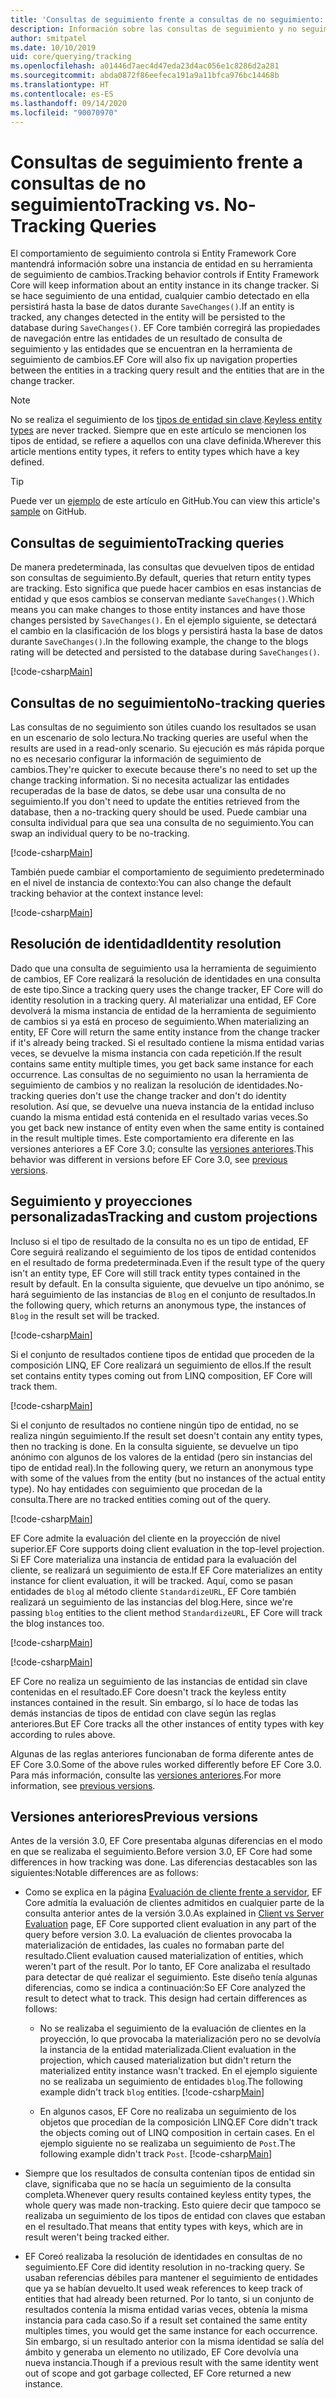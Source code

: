 ```yaml
---
title: 'Consultas de seguimiento frente a consultas de no seguimiento: EF Core'
description: Información sobre las consultas de seguimiento y no seguimiento en Entity Framework Core
author: smitpatel
ms.date: 10/10/2019
uid: core/querying/tracking
ms.openlocfilehash: a01446d7aec4d47eda23d4ac056e1c8286d2a281
ms.sourcegitcommit: abda0872f86eefeca191a9a11bfca976bc14468b
ms.translationtype: HT
ms.contentlocale: es-ES
ms.lasthandoff: 09/14/2020
ms.locfileid: "90070970"
---
```

# <a name="tracking-vs-no-tracking-queries"></a><span data-ttu-id="56867-103">Consultas de seguimiento frente a consultas de no seguimiento</span><span class="sxs-lookup"><span data-stu-id="56867-103">Tracking vs. No-Tracking Queries</span></span>

<span data-ttu-id="56867-104">El comportamiento de seguimiento controla si Entity Framework Core mantendrá información sobre una instancia de entidad en su herramienta de seguimiento de cambios.</span><span class="sxs-lookup"><span data-stu-id="56867-104">Tracking behavior controls if Entity Framework Core will keep information about an entity instance in its change tracker.</span></span> <span data-ttu-id="56867-105">Si se hace seguimiento de una entidad, cualquier cambio detectado en ella persistirá hasta la base de datos durante `SaveChanges()`.</span><span class="sxs-lookup"><span data-stu-id="56867-105">If an entity is tracked, any changes detected in the entity will be persisted to the database during `SaveChanges()`.</span></span> <span data-ttu-id="56867-106">EF Core también corregirá las propiedades de navegación entre las entidades de un resultado de consulta de seguimiento y las entidades que se encuentran en la herramienta de seguimiento de cambios.</span><span class="sxs-lookup"><span data-stu-id="56867-106">EF Core will also fix up navigation properties between the entities in a tracking query result and the entities that are in the change tracker.</span></span>

> [!NOTE]
> <span data-ttu-id="56867-107">No se realiza el seguimiento de los [tipos de entidad sin clave](xref:core/modeling/keyless-entity-types).</span><span class="sxs-lookup"><span data-stu-id="56867-107">[Keyless entity types](xref:core/modeling/keyless-entity-types) are never tracked.</span></span> <span data-ttu-id="56867-108">Siempre que en este artículo se mencionen los tipos de entidad, se refiere a aquellos con una clave definida.</span><span class="sxs-lookup"><span data-stu-id="56867-108">Wherever this article mentions entity types, it refers to entity types which have a key defined.</span></span>

> [!TIP]  
> <span data-ttu-id="56867-109">Puede ver un [ejemplo](https://github.com/dotnet/EntityFramework.Docs/tree/master/samples/core/Querying) de este artículo en GitHub.</span><span class="sxs-lookup"><span data-stu-id="56867-109">You can view this article's [sample](https://github.com/dotnet/EntityFramework.Docs/tree/master/samples/core/Querying) on GitHub.</span></span>

## <a name="tracking-queries"></a><span data-ttu-id="56867-110">Consultas de seguimiento</span><span class="sxs-lookup"><span data-stu-id="56867-110">Tracking queries</span></span>

<span data-ttu-id="56867-111">De manera predeterminada, las consultas que devuelven tipos de entidad son consultas de seguimiento.</span><span class="sxs-lookup"><span data-stu-id="56867-111">By default, queries that return entity types are tracking.</span></span> <span data-ttu-id="56867-112">Esto significa que puede hacer cambios en esas instancias de entidad y que esos cambios se conservan mediante `SaveChanges()`.</span><span class="sxs-lookup"><span data-stu-id="56867-112">Which means you can make changes to those entity instances and have those changes persisted by `SaveChanges()`.</span></span> <span data-ttu-id="56867-113">En el ejemplo siguiente, se detectará el cambio en la clasificación de los blogs y persistirá hasta la base de datos durante `SaveChanges()`.</span><span class="sxs-lookup"><span data-stu-id="56867-113">In the following example, the change to the blogs rating will be detected and persisted to the database during `SaveChanges()`.</span></span>

[!code-csharp[Main](../../../samples/core/Querying/Tracking/Sample.cs#Tracking)]

## <a name="no-tracking-queries"></a><span data-ttu-id="56867-114">Consultas de no seguimiento</span><span class="sxs-lookup"><span data-stu-id="56867-114">No-tracking queries</span></span>

<span data-ttu-id="56867-115">Las consultas de no seguimiento son útiles cuando los resultados se usan en un escenario de solo lectura.</span><span class="sxs-lookup"><span data-stu-id="56867-115">No tracking queries are useful when the results are used in a read-only scenario.</span></span> <span data-ttu-id="56867-116">Su ejecución es más rápida porque no es necesario configurar la información de seguimiento de cambios.</span><span class="sxs-lookup"><span data-stu-id="56867-116">They're quicker to execute because there's no need to set up the change tracking information.</span></span> <span data-ttu-id="56867-117">Si no necesita actualizar las entidades recuperadas de la base de datos, se debe usar una consulta de no seguimiento.</span><span class="sxs-lookup"><span data-stu-id="56867-117">If you don't need to update the entities retrieved from the database, then a no-tracking query should be used.</span></span> <span data-ttu-id="56867-118">Puede cambiar una consulta individual para que sea una consulta de no seguimiento.</span><span class="sxs-lookup"><span data-stu-id="56867-118">You can swap an individual query to be no-tracking.</span></span>

[!code-csharp[Main](../../../samples/core/Querying/Tracking/Sample.cs#NoTracking)]

<span data-ttu-id="56867-119">También puede cambiar el comportamiento de seguimiento predeterminado en el nivel de instancia de contexto:</span><span class="sxs-lookup"><span data-stu-id="56867-119">You can also change the default tracking behavior at the context instance level:</span></span>

[!code-csharp[Main](../../../samples/core/Querying/Tracking/Sample.cs#ContextDefaultTrackingBehavior)]

## <a name="identity-resolution"></a><span data-ttu-id="56867-120">Resolución de identidad</span><span class="sxs-lookup"><span data-stu-id="56867-120">Identity resolution</span></span>

<span data-ttu-id="56867-121">Dado que una consulta de seguimiento usa la herramienta de seguimiento de cambios, EF Core realizará la resolución de identidades en una consulta de este tipo.</span><span class="sxs-lookup"><span data-stu-id="56867-121">Since a tracking query uses the change tracker, EF Core will do identity resolution in a tracking query.</span></span> <span data-ttu-id="56867-122">Al materializar una entidad, EF Core devolverá la misma instancia de entidad de la herramienta de seguimiento de cambios si ya está en proceso de seguimiento.</span><span class="sxs-lookup"><span data-stu-id="56867-122">When materializing an entity, EF Core will return the same entity instance from the change tracker if it's already being tracked.</span></span> <span data-ttu-id="56867-123">Si el resultado contiene la misma entidad varias veces, se devuelve la misma instancia con cada repetición.</span><span class="sxs-lookup"><span data-stu-id="56867-123">If the result contains same entity multiple times, you get back same instance for each occurrence.</span></span> <span data-ttu-id="56867-124">Las consultas de no seguimiento no usan la herramienta de seguimiento de cambios y no realizan la resolución de identidades.</span><span class="sxs-lookup"><span data-stu-id="56867-124">No-tracking queries don't use the change tracker and don't do identity resolution.</span></span> <span data-ttu-id="56867-125">Así que, se devuelve una nueva instancia de la entidad incluso cuando la misma entidad está contenida en el resultado varias veces.</span><span class="sxs-lookup"><span data-stu-id="56867-125">So you get back new instance of entity even when the same entity is contained in the result multiple times.</span></span> <span data-ttu-id="56867-126">Este comportamiento era diferente en las versiones anteriores a EF Core 3.0; consulte las [versiones anteriores](#previous-versions).</span><span class="sxs-lookup"><span data-stu-id="56867-126">This behavior was different in versions before EF Core 3.0, see [previous versions](#previous-versions).</span></span>

## <a name="tracking-and-custom-projections"></a><span data-ttu-id="56867-127">Seguimiento y proyecciones personalizadas</span><span class="sxs-lookup"><span data-stu-id="56867-127">Tracking and custom projections</span></span>

<span data-ttu-id="56867-128">Incluso si el tipo de resultado de la consulta no es un tipo de entidad, EF Core seguirá realizando el seguimiento de los tipos de entidad contenidos en el resultado de forma predeterminada.</span><span class="sxs-lookup"><span data-stu-id="56867-128">Even if the result type of the query isn't an entity type, EF Core will still track entity types contained in the result by default.</span></span> <span data-ttu-id="56867-129">En la consulta siguiente, que devuelve un tipo anónimo, se hará seguimiento de las instancias de `Blog` en el conjunto de resultados.</span><span class="sxs-lookup"><span data-stu-id="56867-129">In the following query, which returns an anonymous type, the instances of `Blog` in the result set will be tracked.</span></span>

[!code-csharp[Main](../../../samples/core/Querying/Tracking/Sample.cs#CustomProjection1)]

<span data-ttu-id="56867-130">Si el conjunto de resultados contiene tipos de entidad que proceden de la composición LINQ, EF Core realizará un seguimiento de ellos.</span><span class="sxs-lookup"><span data-stu-id="56867-130">If the result set contains entity types coming out from LINQ composition, EF Core will track them.</span></span>

[!code-csharp[Main](../../../samples/core/Querying/Tracking/Sample.cs#CustomProjection2)]

<span data-ttu-id="56867-131">Si el conjunto de resultados no contiene ningún tipo de entidad, no se realiza ningún seguimiento.</span><span class="sxs-lookup"><span data-stu-id="56867-131">If the result set doesn't contain any entity types, then no tracking is done.</span></span> <span data-ttu-id="56867-132">En la consulta siguiente, se devuelve un tipo anónimo con algunos de los valores de la entidad (pero sin instancias del tipo de entidad real).</span><span class="sxs-lookup"><span data-stu-id="56867-132">In the following query, we return an anonymous type with some of the values from the entity (but no instances of the actual entity type).</span></span> <span data-ttu-id="56867-133">No hay entidades con seguimiento que procedan de la consulta.</span><span class="sxs-lookup"><span data-stu-id="56867-133">There are no tracked entities coming out of the query.</span></span>

[!code-csharp[Main](../../../samples/core/Querying/Tracking/Sample.cs#CustomProjection3)]

 <span data-ttu-id="56867-134">EF Core admite la evaluación del cliente en la proyección de nivel superior.</span><span class="sxs-lookup"><span data-stu-id="56867-134">EF Core supports doing client evaluation in the top-level projection.</span></span> <span data-ttu-id="56867-135">Si EF Core materializa una instancia de entidad para la evaluación del cliente, se realizará un seguimiento de esta.</span><span class="sxs-lookup"><span data-stu-id="56867-135">If EF Core materializes an entity instance for client evaluation, it will be tracked.</span></span> <span data-ttu-id="56867-136">Aquí, como se pasan entidades de `blog` al método cliente `StandardizeURL`, EF Core también realizará un seguimiento de las instancias del blog.</span><span class="sxs-lookup"><span data-stu-id="56867-136">Here, since we're passing `blog` entities to the client method `StandardizeURL`, EF Core will track the blog instances too.</span></span>

[!code-csharp[Main](../../../samples/core/Querying/Tracking/Sample.cs#ClientProjection)]

[!code-csharp[Main](../../../samples/core/Querying/Tracking/Sample.cs#ClientMethod)]

<span data-ttu-id="56867-137">EF Core no realiza un seguimiento de las instancias de entidad sin clave contenidas en el resultado.</span><span class="sxs-lookup"><span data-stu-id="56867-137">EF Core doesn't track the keyless entity instances contained in the result.</span></span> <span data-ttu-id="56867-138">Sin embargo, sí lo hace de todas las demás instancias de tipos de entidad con clave según las reglas anteriores.</span><span class="sxs-lookup"><span data-stu-id="56867-138">But EF Core tracks all the other instances of entity types with key according to rules above.</span></span>

<span data-ttu-id="56867-139">Algunas de las reglas anteriores funcionaban de forma diferente antes de EF Core 3.0.</span><span class="sxs-lookup"><span data-stu-id="56867-139">Some of the above rules worked differently before EF Core 3.0.</span></span> <span data-ttu-id="56867-140">Para más información, consulte las [versiones anteriores](#previous-versions).</span><span class="sxs-lookup"><span data-stu-id="56867-140">For more information, see [previous versions](#previous-versions).</span></span>

## <a name="previous-versions"></a><span data-ttu-id="56867-141">Versiones anteriores</span><span class="sxs-lookup"><span data-stu-id="56867-141">Previous versions</span></span>

<span data-ttu-id="56867-142">Antes de la versión 3.0, EF Core presentaba algunas diferencias en el modo en que se realizaba el seguimiento.</span><span class="sxs-lookup"><span data-stu-id="56867-142">Before version 3.0, EF Core had some differences in how tracking was done.</span></span> <span data-ttu-id="56867-143">Las diferencias destacables son las siguientes:</span><span class="sxs-lookup"><span data-stu-id="56867-143">Notable differences are as follows:</span></span>

- <span data-ttu-id="56867-144">Como se explica en la página [Evaluación de cliente frente a servidor](xref:core/querying/client-eval), EF Core admitía la evaluación de clientes admitidos en cualquier parte de la consulta anterior antes de la versión 3.0.</span><span class="sxs-lookup"><span data-stu-id="56867-144">As explained in [Client vs Server Evaluation](xref:core/querying/client-eval) page, EF Core supported client evaluation in any part of the query before version 3.0.</span></span> <span data-ttu-id="56867-145">La evaluación de clientes provocaba la materialización de entidades, las cuales no formaban parte del resultado.</span><span class="sxs-lookup"><span data-stu-id="56867-145">Client evaluation caused materialization of entities, which weren't part of the result.</span></span> <span data-ttu-id="56867-146">Por lo tanto, EF Core analizaba el resultado para detectar de qué realizar el seguimiento. Este diseño tenía algunas diferencias, como se indica a continuación:</span><span class="sxs-lookup"><span data-stu-id="56867-146">So EF Core analyzed the result to detect what to track. This design had certain differences as follows:</span></span>
  - <span data-ttu-id="56867-147">No se realizaba el seguimiento de la evaluación de clientes en la proyección, lo que provocaba la materialización pero no se devolvía la instancia de la entidad materializada.</span><span class="sxs-lookup"><span data-stu-id="56867-147">Client evaluation in the projection, which caused materialization but didn't return the materialized entity instance wasn't tracked.</span></span> <span data-ttu-id="56867-148">En el ejemplo siguiente no se realizaba un seguimiento de entidades `blog`.</span><span class="sxs-lookup"><span data-stu-id="56867-148">The following example didn't track `blog` entities.</span></span>
    [!code-csharp[Main](../../../samples/core/Querying/Tracking/Sample.cs#ClientProjection)]

  - <span data-ttu-id="56867-149">En algunos casos, EF Core no realizaba un seguimiento de los objetos que procedían de la composición LINQ.</span><span class="sxs-lookup"><span data-stu-id="56867-149">EF Core didn't track the objects coming out of LINQ composition in certain cases.</span></span> <span data-ttu-id="56867-150">En el ejemplo siguiente no se realizaba un seguimiento de `Post`.</span><span class="sxs-lookup"><span data-stu-id="56867-150">The following example didn't track `Post`.</span></span>
    [!code-csharp[Main](../../../samples/core/Querying/Tracking/Sample.cs#CustomProjection2)]

- <span data-ttu-id="56867-151">Siempre que los resultados de consulta contenían tipos de entidad sin clave, significaba que no se hacía un seguimiento de la consulta completa.</span><span class="sxs-lookup"><span data-stu-id="56867-151">Whenever query results contained keyless entity types, the whole query was made non-tracking.</span></span> <span data-ttu-id="56867-152">Esto quiere decir que tampoco se realizaba un seguimiento de los tipos de entidad con claves que estaban en el resultado.</span><span class="sxs-lookup"><span data-stu-id="56867-152">That means that entity types with keys, which are in result weren't being tracked either.</span></span>
- <span data-ttu-id="56867-153">EF Coreó realizaba la resolución de identidades en consultas de no seguimiento.</span><span class="sxs-lookup"><span data-stu-id="56867-153">EF Core did identity resolution in no-tracking query.</span></span> <span data-ttu-id="56867-154">Se usaban referencias débiles para mantener el seguimiento de entidades que ya se habían devuelto.</span><span class="sxs-lookup"><span data-stu-id="56867-154">It used weak references to keep track of entities that had already been returned.</span></span> <span data-ttu-id="56867-155">Por lo tanto, si un conjunto de resultados contenía la misma entidad varias veces, obtenía la misma instancia para cada caso.</span><span class="sxs-lookup"><span data-stu-id="56867-155">So if a result set contained the same entity multiples times, you would get the same instance for each occurrence.</span></span> <span data-ttu-id="56867-156">Sin embargo, si un resultado anterior con la misma identidad se salía del ámbito y generaba un elemento no utilizado, EF Core devolvía una nueva instancia.</span><span class="sxs-lookup"><span data-stu-id="56867-156">Though if a previous result with the same identity went out of scope and got garbage collected, EF Core returned a new instance.</span></span>

